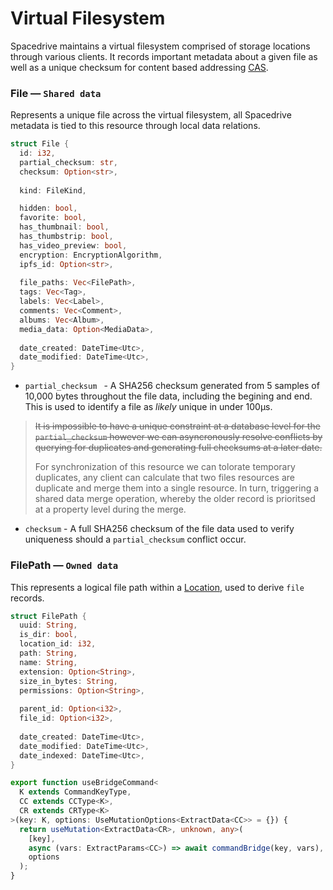 # Virtual Filesystem

Spacedrive maintains a virtual filesystem comprised of storage locations through various clients. It records important metadata about a given file as well as a unique checksum for content based addressing [CAS]().



### File — `Shared data`

Represents a unique file across the virtual filesystem, all Spacedrive metadata is tied to this resource through local data relations. 

```rust
struct File {
  id: i32,
  partial_checksum: str,
  checksum: Option<str>,
  
  kind: FileKind,

  hidden: bool,
  favorite: bool,
  has_thumbnail: bool,
  has_thumbstrip: bool,
  has_video_preview: bool,
  encryption: EncryptionAlgorithm,
  ipfs_id: Option<str>,
  
  file_paths: Vec<FilePath>,
  tags: Vec<Tag>,
  labels: Vec<Label>,
  comments: Vec<Comment>,
  albums: Vec<Album>,
  media_data: Option<MediaData>,
  
  date_created: DateTime<Utc>,
  date_modified: DateTime<Utc>,
}
```

- `partial_checksum ` - A SHA256 checksum generated from 5 samples of 10,000 bytes throughout the file data, including the begining and end. This is used to identify a file as *likely* unique in under 100µs. 

> ~~It is impossible to have a unique constraint at a database level for the `partial_checksum` however we can asyncronously resolve conflicts by querying for duplicates and generating full checksums at a later date.~~
>
> For synchronization of this resource we can tolorate temporary duplicates, any client can calculate that two files resources are duplicate and merge them into a single resource. In turn, triggering a shared data merge operation, whereby the older record is prioritsed at a property level during the merge.

- `checksum` - A full SHA256 checksum of the file data used to verify uniqueness should a `partial_checksum` conflict occur.



### FilePath — `Owned data`

This represents a logical file path within a [Location](), used to derive `file` records.

```rust
struct FilePath {
  uuid: String,
  is_dir: bool,
  location_id: i32,
  path: String,
  name: String,
  extension: Option<String>,
  size_in_bytes: String,
  permissions: Option<String>,
  
  parent_id: Option<i32>,
  file_id: Option<i32>,
  
  date_created: DateTime<Utc>,
  date_modified: DateTime<Utc>,
  date_indexed: DateTime<Utc>,
}
```



```typescript
export function useBridgeCommand<
  K extends CommandKeyType,
  CC extends CCType<K>,
  CR extends CRType<K>
>(key: K, options: UseMutationOptions<ExtractData<CC>> = {}) {
  return useMutation<ExtractData<CR>, unknown, any>(
    [key],
    async (vars: ExtractParams<CC>) => await commandBridge(key, vars),
    options
  );
}
```



